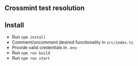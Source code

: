 ## Crossmint test resolution


## Install

- Run `npm install`
- Comment/uncomment desired functionality in `src/index.ts`
- Provide valid credentials in `.env`
- Run `npm run build`
- Run `npm run start`
